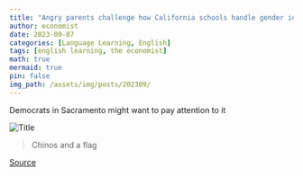 ```yaml
---
title: "Angry parents challenge how California schools handle gender identity"
author: economist
date: 2023-09-07
categories: [Language Learning, English]
tags: [english learning, the economist]
math: true
mermaid: true
pin: false
img_path: /assets/img/posts/202309/
---
```


Democrats in Sacramento might want to pay attention to it

![Title](20230909_USP004.webp)

> Chinos and a flag



[Source](https://www.economist.com/united-states/2023/09/07/angry-parents-challenge-how-california-schools-handle-gender-identity)